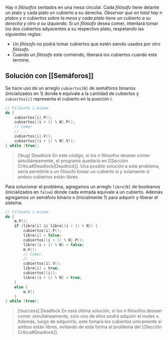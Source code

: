 Hay $n$ *filósofos* sentados en una mesa circular. Cada *filósofo* tiene delante un plato y cada plato un cubierto a su derecha. *Observar que en total hay $n$ platos y $n$ cubiertos sobre la mesa y cada plato tiene un cubierto a su derecha y otro a su izquierda.*
Si un *filósofo* desea comer, intentará tomar los dos cubiertos adyacentes a su respectivo plato, respetando las siguientes reglas:
- Un *filósofo* no podrá tomar cubiertos que estén siendo usados por otro *filósofo*.
- Cuando un *filósofo* este comiendo, liberará los cubiertos cuando este termine.

## Solución con [[Semáforos]]
Se hace uso de un arreglo `cubiertos[N]` de semáforos binarios (inicializados en 1) donde `N` equivale a la cantidad de cubiertos y  `cubiertos[i]` representa el cubierto en la posición $i$.

```c
// Filósofo i-esimo.
do {
	cubiertos[i].P();
	cubiertos[(i + 1) % N].P();
	// Comer
	// ...
	cubiertos[i].V();
	cubiertos[(i + 1) % N].V();
} while (true);
```

>[!bug] Deadlock
>En este código, si los $n$ filósofos desean comer simultáneamente, el programa quedaría en [[Sección Crítica#Deadlock|Deadlock]]. Una posible solución a este problema, seria permitirle a un filósofo tomar un cubierto si y solamente si ambos cubiertos están libres.

Para solucionar el problema, agregamos un arreglo `libre[N]` de booleanos (inicializados en `false`) donde cada entrada equivale a un cubierto. Además agregamos un semáforo binario `m` (inicialmente 1) para adquirir y liberar el sistema.

```c
// Filósofo i-esimo.
do {
    m.P();
    if (libre[i] && libre[(i + 1) % N]) {
	    cubiertos[i].P();
	    libre[i] = false;
	    cubiertos[(i + 1) % N].P();
	    libre[(i + 1) % N] = false;
		m.V();
	    // Comer.
	    // ...
	    cubiertos[i].V();
	    libre[i] = true;
	    cubiertos[(i)];
	    libre[(i + 1) % N] = true;
    }
    else {
	    m.V()
	}
} while (true);
```

>[!success] Deadlock
>En esta última solución, si los $n$ filósofos desean comer simultáneamente, solo uno de ellos podrá adquirir el mutex `m`. Además, luego de adquirirlo, este tomará los cubiertos únicamente si ambos están libres, evitando de esta forma el problema del [[Sección Crítica#Deadlock]].
